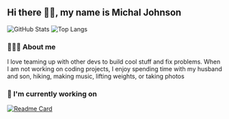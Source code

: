 ## Hi there 👋🏻, my name is Michal Johnson
![GitHub Stats](https://github-readme-stats.vercel.app/api/?username=michaljohnson&show_icons=true&theme=transparent&hide=contribs&show=prs_merged,reviews&line_height=24&icon_color=ffd733&include_all_commits=true&card_width=300) 
![Top Langs](https://github-readme-stats.vercel.app/api/top-langs/?username=michaljohnson&layout=compact&theme=transparent&size_weight=0.5&count_weight1&langs_count=10&hide=Roff,CMake,Makefile,Batchfile&exclude_repo=MLDM&card_width=400)

### 🙋🏼‍♀ About me
I love teaming up with other devs to build cool stuff and fix problems. When I am not working on coding projects, I enjoy spending time with my husband and son, hiking, making music, lifting weights, or taking photos

### 🚀 I'm currently working on 
[![Readme Card](https://github-readme-stats.vercel.app/api/pin/?username=nova-omnia&repo=lernello&show_owner=true&description_lines_count=1&theme=transparent)](https://github.com/nova-omnia/lernello)
